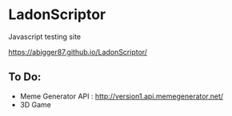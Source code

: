 # LadonScriptor
Javascript testing site

https://abigger87.github.io/LadonScriptor/

## To Do:

  * Meme Generator API : http://version1.api.memegenerator.net/
  * 3D Game
